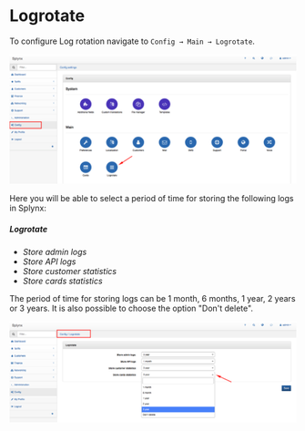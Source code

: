Logrotate
========

To configure Log rotation navigate to `Config → Main → Logrotate`.

![](main_menu.png)


Here you will be able to select a period of time for storing the following logs in Splynx:

##### Logrotate
* *Store admin logs*
* *Store API logs*
* *Store customer statistics*
* *Store cards statistics*

The period of time for storing logs can be 1 month, 6 months, 1 year, 2 years or 3 years. It is also possible to choose the option "Don't delete".

![](period.png)
